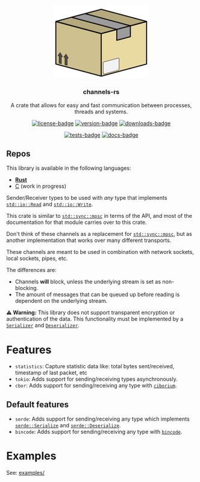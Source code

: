 [crates-io]: https://crates.io/crates/channels
[docs-rs]: https://docs.rs/channels/latest/channels
[github-actions]: https://github.com/threadexio/channels-rs/actions/workflows/ci.yaml

[github-rust]: https://github.com/threadexio/channels-rs
[github-c]: https://github.com/threadexio/channels-c

[license-badge]: https://img.shields.io/github/license/threadexio/channels-rs?style=flat-square&labelColor=0d1117&color=decd87
[version-badge]: https://img.shields.io/crates/v/channels?style=flat-square&logo=rust&labelColor=0d1117&color=decd87
[downloads-badge]: https://img.shields.io/crates/d/channels?style=flat-square&logo=rust&labelColor=0d1117&color=decd87

[tests-badge]: https://img.shields.io/github/actions/workflow/status/threadexio/channels-rs/ci.yaml?style=flat-square&logo=github&label=tests&labelColor=0d1117
[docs-badge]: https://img.shields.io/docsrs/channels?style=flat-square&logo=docs.rs&labelColor=0d1117

<div align="center">
  <img src="https://raw.githubusercontent.com/threadexio/channels-rs/master/.github/images/logo.svg" width="250px">

  <!--
  For testing local changes.
  <img src=".github/images/logo.svg" width="250px">
  -->

  <h3>channels-rs</h3>

  <p>
    A crate that allows for easy and fast communication between processes, threads and systems.
  </p>

  [![license-badge]][crates-io]
  [![version-badge]][crates-io]
  [![downloads-badge]][crates-io]

  [![tests-badge]][github-actions]
  [![docs-badge]][docs-rs]

</div>

[`std::io::Read`]: std::io::Read
[`std::io::Write`]: std::io::Write
[`std::sync::mpsc`]: std::sync::mpsc

[`serde::Serialize`]: serde::Serialize
[`serde::Deserialize`]: serde::Deserialize
[`bincode`]: mod@bincode
[`ciborium`]: mod@ciborium

[`Serializer`]: crate::serdes::Serializer
[`Deserializer`]: crate::serdes::Deserializer

## Repos

This library is available in the following languages:

- **[Rust][github-rust]**
- [C][github-c] (work in progress)

Sender/Receiver types to be used with _any_ type that implements [`std::io::Read`] and [`std::io::Write`].

This crate is similar to [`std::sync::mpsc`] in terms of the API, and most of the documentation
for that module carries over to this crate.

Don't think of these channels as a replacement for [`std::sync::mpsc`], but as another implementation that works over many different transports.

These channels are meant to be used in combination with network sockets, local sockets, pipes, etc.

The differences are:

- Channels **will** block, unless the underlying stream is set as non-blocking.
- The amount of messages that can be queued up before reading is dependent on the underlying stream.

**:warning: Warning:** This library does not support transparent encryption or authentication of the data. This functionality must be implemented by a [`Serializer`] and [`Deserializer`].

# Features

- `statistics`: Capture statistic data like: total bytes sent/received, timestamp of last packet, etc
- `tokio`: Adds support for sending/receiving types asynchronously.
- `cbor`: Adds support for sending/receiving any type with [`ciborium`].

## Default features

- `serde`: Adds support for sending/receiving any type which implements [`serde::Serialize`] and [`serde::Deserialize`].
- `bincode`: Adds support for sending/receiving any type with [`bincode`].

# Examples

See: [examples/](https://github.com/threadexio/channels-rs/tree/master/examples)
